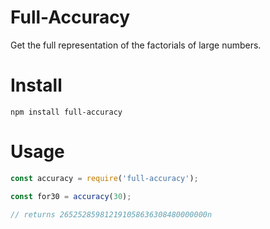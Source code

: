 # Full-Accuracy
Get the full representation of the factorials of large numbers.

# Install
```
npm install full-accuracy
```

# Usage
```js
const accuracy = require('full-accuracy');

const for30 = accuracy(30);

// returns 265252859812191058636308480000000n

```